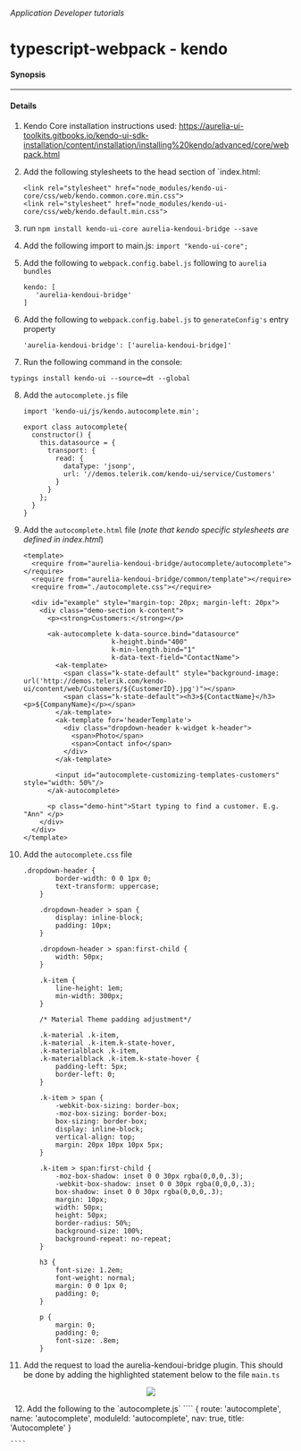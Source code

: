 _Application Developer tutorials_
# typescript-webpack - kendo

#### Synopsis

***

#### Details

1. Kendo Core installation instructions used: https://aurelia-ui-toolkits.gitbooks.io/kendo-ui-sdk-installation/content/installation/installing%20kendo/advanced/core/webpack.html

2. Add the following stylesheets to the head section of `index.html:
    ```
    <link rel="stylesheet" href="node_modules/kendo-ui-core/css/web/kendo.common.core.min.css">
    <link rel="stylesheet" href="node_modules/kendo-ui-core/css/web/kendo.default.min.css">
    ```
3. run `npm install kendo-ui-core aurelia-kendoui-bridge --save`

4. Add the following import to main.js: `import "kendo-ui-core";`

5. Add the following to `webpack.config.babel.js` following to `aurelia bundles`
    ```
    kendo: [
       'aurelia-kendoui-bridge'
    ]
    ```

6. Add the following to `webpack.config.babel.js` to `generateConfig's` entry property
    ```
    'aurelia-kendoui-bridge': ['aurelia-kendoui-bridge]'
    ````
    
7. Run the following command in the console:
 ```
 typings install kendo-ui --source=dt --global
 ```
    
8. Add the `autocomplete.js` file
    ```
    import 'kendo-ui/js/kendo.autocomplete.min';

    export class autocomplete{
      constructor() {
        this.datasource = {
          transport: {
            read: {
              dataType: 'jsonp',
              url: '//demos.telerik.com/kendo-ui/service/Customers'
            }
          }
        };
      }	
    }
    ```

9. Add the `autocomplete.html` file (_note that kendo specific stylesheets are defined in index.html_)
    ```
    <template>
      <require from="aurelia-kendoui-bridge/autocomplete/autocomplete"></require>
      <require from="aurelia-kendoui-bridge/common/template"></require>
      <require from="./autocomplete.css"></require>

      <div id="example" style="margin-top: 20px; margin-left: 20px">
        <div class="demo-section k-content">
          <p><strong>Customers:</strong></p>

          <ak-autocomplete k-data-source.bind="datasource"
                          k-height.bind="400"
                          k-min-length.bind="1"
                          k-data-text-field="ContactName">
            <ak-template>
              <span class="k-state-default" style="background-image: url('http://demos.telerik.com/kendo-ui/content/web/Customers/${CustomerID}.jpg')"></span>
              <span class="k-state-default"><h3>${ContactName}</h3><p>${CompanyName}</p></span>
            </ak-template>
            <ak-template for='headerTemplate'>
              <div class="dropdown-header k-widget k-header">
                <span>Photo</span>
                <span>Contact info</span>
              </div>
            </ak-template>

            <input id="autocomplete-customizing-templates-customers" style="width: 50%"/>
          </ak-autocomplete>

          <p class="demo-hint">Start typing to find a customer. E.g. "Ann" </p>
        </div>
      </div>
    </template>
    ```

10. Add the `autocomplete.css` file
    ```
    .dropdown-header {
            border-width: 0 0 1px 0;
            text-transform: uppercase;
        }

        .dropdown-header > span {
            display: inline-block;
            padding: 10px;
        }

        .dropdown-header > span:first-child {
            width: 50px;
        }

        .k-item {
            line-height: 1em;
            min-width: 300px;
        }

        /* Material Theme padding adjustment*/

        .k-material .k-item,
        .k-material .k-item.k-state-hover,
        .k-materialblack .k-item,
        .k-materialblack .k-item.k-state-hover {
            padding-left: 5px;
            border-left: 0;
        }

        .k-item > span {
            -webkit-box-sizing: border-box;
            -moz-box-sizing: border-box;
            box-sizing: border-box;
            display: inline-block;
            vertical-align: top;
            margin: 20px 10px 10px 5px;
        }

        .k-item > span:first-child {
            -moz-box-shadow: inset 0 0 30px rgba(0,0,0,.3);
            -webkit-box-shadow: inset 0 0 30px rgba(0,0,0,.3);
            box-shadow: inset 0 0 30px rgba(0,0,0,.3);
            margin: 10px;
            width: 50px;
            height: 50px;
            border-radius: 50%;
            background-size: 100%;
            background-repeat: no-repeat;
        }

        h3 {
            font-size: 1.2em;
            font-weight: normal;
            margin: 0 0 1px 0;
            padding: 0;
        }

        p {
            margin: 0;
            padding: 0;
            font-size: .8em;
        }

    ```
11. Add the request to load the aurelia-kendoui-bridge plugin. This should be done by adding the highlighted statement below to the file `main.ts`

<p align=center>
  <img src="https://cloud.githubusercontent.com/assets/2712405/21959138/412ffcfc-da8c-11e6-82bd-b326e34e830d.png"></img>
</p>
&nbsp;
12. Add the following to the `autocomplete.js`
    ````
    { route: 'autocomplete',  name: 'autocomplete', moduleId: 'autocomplete', nav: true, title: 'Autocomplete' }

    ````


